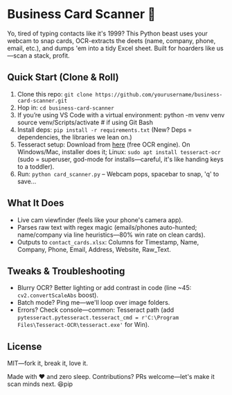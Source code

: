 # Business Card Scanner 🚀

Yo, tired of typing contacts like it's 1999? This Python beast uses your webcam to snap cards, OCR-extracts the deets (name, company, phone, email, etc.), and dumps 'em into a tidy Excel sheet. Built for hoarders like us—scan a stack, profit.

## Quick Start (Clone & Roll)
1. Clone this repo: `git clone https://github.com/yourusername/business-card-scanner.git`
2. Hop in: `cd business-card-scanner`
3. If you’re using VS Code with a virtual environment:
python -m venv venv
source venv/Scripts/activate  # if using Git Bash
4. Install deps: `pip install -r requirements.txt` (New? Deps = dependencies, the libraries we lean on.)
5. Tesseract setup: Download from [here](https://github.com/tesseract-ocr/tesseract) (free OCR engine). On Windows/Mac, installer does it; Linux: `sudo apt install tesseract-ocr` (sudo = superuser, god-mode for installs—careful, it's like handing keys to a toddler).
5. Run: `python card_scanner.py` – Webcam pops, spacebar to snap, 'q' to save...

## What It Does
- Live cam viewfinder (feels like your phone's camera app).
- Parses raw text with regex magic (emails/phones auto-hunted; name/company via line heuristics—80% win rate on clean cards).
- Outputs to `contact_cards.xlsx`: Columns for Timestamp, Name, Company, Phone, Email, Address, Website, Raw_Text.

## Tweaks & Troubleshooting
- Blurry OCR? Better lighting or add contrast in code (line ~45: `cv2.convertScaleAbs` boost).
- Batch mode? Ping me—we'll loop over image folders.
- Errors? Check console—common: Tesseract path (add `pytesseract.pytesseract.tesseract_cmd = r'C:\Program Files\Tesseract-OCR\tesseract.exe'` for Win).

## License
MIT—fork it, break it, love it.

Made with ❤️ and zero sleep. Contributions? PRs welcome—let's make it scan minds next. 😆pip 
